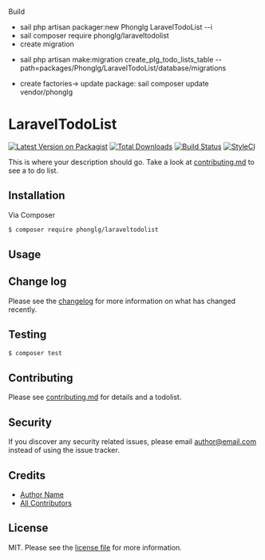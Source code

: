 Build 
- sail php artisan packager:new Phonglg LaravelTodoList --i
- sail composer require phonglg/laraveltodolist
- create migration
+ sail php artisan make:migration create_plg_todo_lists_table --path=packages/Phonglg/LaravelTodoList/database/migrations
- create factories-> update package: sail composer update vendor/phonglg 


# LaravelTodoList

[![Latest Version on Packagist][ico-version]][link-packagist]
[![Total Downloads][ico-downloads]][link-downloads]
[![Build Status][ico-travis]][link-travis]
[![StyleCI][ico-styleci]][link-styleci]

This is where your description should go. Take a look at [contributing.md](contributing.md) to see a to do list.

## Installation

Via Composer

``` bash
$ composer require phonglg/laraveltodolist
```

## Usage

## Change log

Please see the [changelog](changelog.md) for more information on what has changed recently.

## Testing

``` bash
$ composer test
```

## Contributing

Please see [contributing.md](contributing.md) for details and a todolist.

## Security

If you discover any security related issues, please email author@email.com instead of using the issue tracker.

## Credits

- [Author Name][link-author]
- [All Contributors][link-contributors]

## License

MIT. Please see the [license file](license.md) for more information.

[ico-version]: https://img.shields.io/packagist/v/phonglg/laraveltodolist.svg?style=flat-square
[ico-downloads]: https://img.shields.io/packagist/dt/phonglg/laraveltodolist.svg?style=flat-square
[ico-travis]: https://img.shields.io/travis/phonglg/laraveltodolist/master.svg?style=flat-square
[ico-styleci]: https://styleci.io/repos/12345678/shield

[link-packagist]: https://packagist.org/packages/phonglg/laraveltodolist
[link-downloads]: https://packagist.org/packages/phonglg/laraveltodolist
[link-travis]: https://travis-ci.org/phonglg/laraveltodolist
[link-styleci]: https://styleci.io/repos/12345678
[link-author]: https://github.com/phonglg
[link-contributors]: ../../contributors

